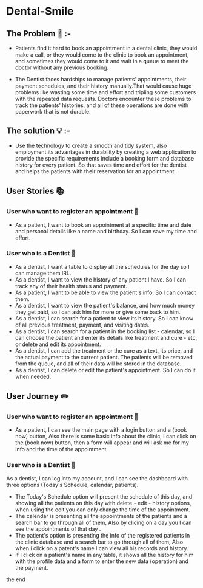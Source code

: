 # Dental-Smile
## **The Problem** :no_entry_sign: :-

- Patients find it hard to book an appointment in a dental clinic, they would make a call, or they would come to the clinic to book an appointment, and sometimes they would come to it and wait in a queue to meet the doctor without any previous booking.

- The Dentist faces hardships to manage patients' appointments, their payment schedules, and their history manually.That would cause huge problems like wasting some time and effort and tripling some customers with the repeated data requests. Doctors encounter these problems to track the patients' histories, and all of these operations are done with paperwork that is not durable.

## **The solution** :bulb: :-

- Use the technology to create a smooth and tidy system, also employment its advantages in durability by creating a web application to provide the specific requirements include a booking form and database history for every patient. So that saves time and effort for the dentist and helps the patients with their reservation for an appointment.

## **User Stories**  :books: 

### **User who want to register an appointment** :pill:

- As a patient, I want to book an appointment at a specific time and date and personal details like a name and birthday. So I can save my time and effort.

### **User who is a Dentist** :syringe:

- As a dentist, I want a table to display all the schedules for the day so I can manage them IRL.
- As a dentist, I want to view the history of any patient I have. So I can track any of their health status and payment.
- As a patient, I want to be able to view the patient's info. So I can contact them.
- As a dentist, I want to view the patient's balance, and how much money they get paid, so I can ask him for more or give some back to him.
- As a dentist, I can search for a patient to view its history. So I can know of all previous treatment, payment, and visiting dates.
- As a dentist, I can search for a patient in the booking list - calendar, so I can choose the patient and enter its details like treatment and cure - etc, or delete and edit its appointment.
- As a dentist, I can add the treatment or the cure as a text, its price, and the actual payment to the current patient. The patients will be removed from the queue, and all of their data will be stored in the database.
- As a dentist, I can delete or edit the patient's appointment. So I can do it when needed.

## **User Journey**  :pencil2:

### **User who want to register an appointment** :pill:

- As a patient, I can see the main page with a login button and a (book now) button, Also there is some basic info about the clinic, I can click on the (book now) button, then a form will appear and will ask me for my info and the time of the appointment.

### **User who is a Dentist** :syringe:

As a dentist, I can log into my account, and I can see the dashboard with three options (Today's Schedule, calendar, patients).
- The Today's Schedule option will present the schedule of this day, and showing all the patients on this day with delete - edit - history options, when using the edit you can only change the time of the appointment.
- The calendar is presenting all the appointments of the patients and a search bar to go through all of them, Also by clicing on a day you I can see the appointments of that day .
- The patient's option is presenting the info of the registered patients in the clinic database and a search bar to go through all of them, Also when i click on a patent's name I can view all his records and history.
- If I click on a patient's name in any table, it shows all the history for him with the profile data and a form to enter the new data (operation) and the payment.

the end